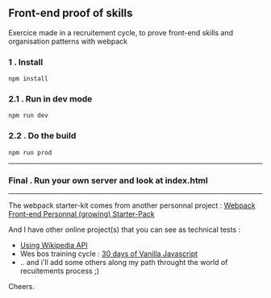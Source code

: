 <h2>Front-end proof of skills</h2>
<p>Exercice made in a recruitement cycle, to prove front-end skills and organisation patterns with webpack</p>



<h3>1 . Install</h3>

```
npm install
```

<h3>2.1 . Run in dev mode</h3>

```
npm run dev
```

<h3>2.2 . Do the build</h3>

```
npm run prod
```
<hr>

<h3>Final . Run your own server and look at index.html</h3>

<hr>

<p>The webpack starter-kit comes from another personnal project : <a href="https://github.com/joechipjoechip/my-webpack-starter-pack">Webpack Front-end Personnal (growing) Starter-Pack</a></p>

<p>And I have other online project(s) that you can see as technical tests :</p>
<ul>
  <li><a href="https://codepen.io/joechipjoechip/pen/dvKPML">Using Wikipedia API</a></li>
  <li>Wes bos training cycle : <a href="https://github.com/joechipjoechip/30-days-of-Javascript">30 days of Vanilla Javascript</a></li>
  <li> .. and i'll add some others along my path throught the world of recuitements process ;)</li>
</ul>

Cheers.
